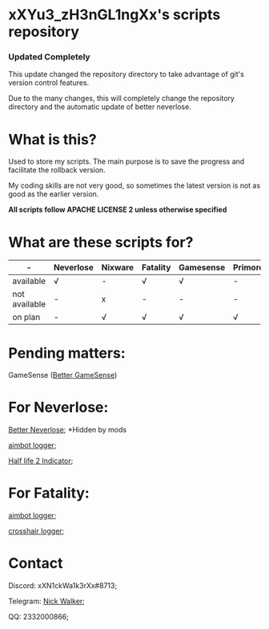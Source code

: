 # xXYu3_zH3nGL1ngXx's scripts repository


### Updated Completely

This update changed the repository directory to take advantage of git's version control features.

Due to the many changes, this will completely change the repository directory and the automatic update of better neverlose.


# What is this?
Used to store my scripts.
The main purpose is to save the progress and facilitate the rollback version.

My coding skills are not very good, so sometimes the latest version is not as good as the earlier version.

**All scripts follow APACHE LICENSE 2 unless otherwise specified**

# What are these scripts for?
|  -   | Neverlose  | Nixware | Fatality | Gamesense | Primordial |
|  ----   | ----  | ---- | ---- | ---- | ---- |
| available  | √ | - | √ | √ | - |
| not available  | - | x | - | - | - |
| on plan | - | √ | √ | √ | √ |

# Pending matters:

GameSense
([Better GameSense](https://github.com/xXN1ckWa1k3rXx/cheat_lua/blob/main/gamesense%20plan.md))


# For Neverlose:
[Better Neverlose](https://en.neverlose.cc/market/item?id=3cgb75);  *Hidden by mods

[aimbot logger](https://en.neverlose.cc/market/item?id=jfXzCz);

[Half life 2 Indicator](market.neverlose.cc/9ccoBp);


# For Fatality:
[aimbot logger](https://fatality.win/threads/aimbot-logger-2-0.13014/);

[crosshair logger](https://fatality.win/threads/crosshair-logger-1-0.13061/);

# Contact
Discord: xXN1ckWa1k3rXx#8713;

Telegram: [Nick Walker](https://t.me/xXN1ckWa1k3rXx);

QQ: 2332000866;
